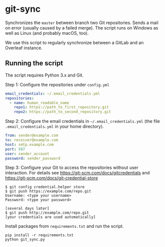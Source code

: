 # git-sync
Synchronizes the `master` between branch two Git repositories. Sends a mail on error (usually caused by a failed merge). The script runs on Windows as well as Linux (and probably macOS, too).

We use this script to regularly synchronize between a GitLab and an Overleaf instance.

## Running the script
The script requires Python 3.x and Git.

Step 1: Configure the repositories under `config.yml`
```yaml
email_credentials: ~/.email_credentials.yml
repositories:
  - name: human_readable_name
    repo1: https://path_to_first_repository.git
    repo2: https://path_to_second_repository.git
```

Step 2: Configure the email credentials in `~/.email_credentials.yml` (the file `.email_credentials.yml` in your home directory).
```yaml
from: sender@example.com
to: receiver@example.com
host: smtp.example.com
port: 587
user: sender_account
password: sender_password
```

Step 3: Configure your Git to access the repositories without user interaction. For details see https://git-scm.com/docs/gitcredentials and https://git-scm.com/docs/git-credential-store
```shell
$ git config credential.helper store
$ git push https://example.com/repo.git
Username: <type your username>
Password: <type your password>

[several days later]
$ git push http://example.com/repo.git
[your credentials are used automatically]
```

Install packages from `requirements.txt` and run the script.
```
pip install -r requirements.txt
python git_sync.py
```
